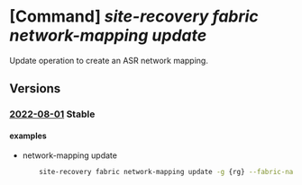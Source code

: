 # [Command] _site-recovery fabric network-mapping update_

Update operation to create an ASR network mapping.

## Versions

### [2022-08-01](/Resources/mgmt-plane/L3N1YnNjcmlwdGlvbnMve30vcmVzb3VyY2Vncm91cHMve30vcHJvdmlkZXJzL21pY3Jvc29mdC5yZWNvdmVyeXNlcnZpY2VzL3ZhdWx0cy97fS9yZXBsaWNhdGlvbmZhYnJpY3Mve30vcmVwbGljYXRpb25uZXR3b3Jrcy97fS9yZXBsaWNhdGlvbm5ldHdvcmttYXBwaW5ncy97fQ==/2022-08-01.xml) **Stable**

<!-- mgmt-plane /subscriptions/{}/resourcegroups/{}/providers/microsoft.recoveryservices/vaults/{}/replicationfabrics/{}/replicationnetworks/{}/replicationnetworkmappings/{} 2022-08-01 -->

#### examples

- network-mapping update
    ```bash
        site-recovery fabric network-mapping update -g {rg} --fabric-name {fabric_recovery_name} -n {network_mapping_src_to_recovery_name} --network-name azureNetwork --vault-name {vault_name} --recovery-network-id {vnetvm_id} --fabric-details '{azure-to-azure:{primary-network-id:{vnet_recovery_id}}}' --recovery-fabric-name {fabric_source_name}
    ```
